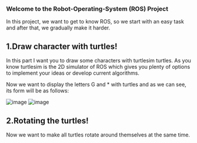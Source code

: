 ### **Welcome to the Robot-Operating-System (ROS) Project**

In this project, we want to get to know ROS, so we start with an easy task and after that, we gradually make it harder.



## **1.Draw character with turtles!**

In this part I want you to draw some characters with turtlesim turtles. As you know turtlesim is the 2D simulator of ROS which gives you plenty of options to implement your ideas or develop current algorithms.

Now we want to display the letters G and * with turtles and as we can see, its form will be as follows:

![image](https://github.com/user-attachments/assets/5dd3126b-f3a3-44c6-9b07-6020690e0805)
![image](https://github.com/user-attachments/assets/a0b21f70-9621-4b96-86cf-b629bc55dc5b)

## **2.Rotating the turtles!**

Now we want to make all turtles rotate around themselves at the same time.

